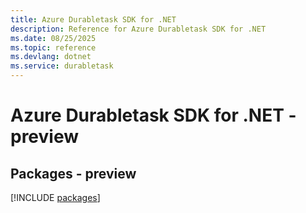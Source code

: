 ```yaml
---
title: Azure Durabletask SDK for .NET
description: Reference for Azure Durabletask SDK for .NET
ms.date: 08/25/2025
ms.topic: reference
ms.devlang: dotnet
ms.service: durabletask
---
```

# Azure Durabletask SDK for .NET - preview
## Packages - preview
[!INCLUDE [packages](durabletask-index.md)]